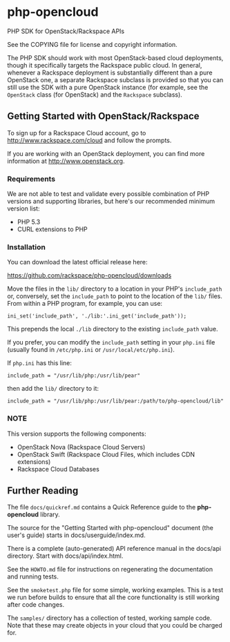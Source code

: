 php-opencloud
=============
PHP SDK for OpenStack/Rackspace APIs

See the COPYING file for license and copyright information.

The PHP SDK should work with most OpenStack-based cloud deployments,
though it specifically targets the Rackspace public cloud. In
general, whenever a Rackspace deployment is substantially different
than a pure OpenStack one, a separate Rackspace subclass is provided
so that you can still use the SDK with a pure OpenStack instance
(for example, see the `OpenStack` class (for OpenStack) and the
`Rackspace` subclass).

Getting Started with OpenStack/Rackspace
----------------------------------------
To sign up for a Rackspace Cloud account, go to
http://www.rackspace.com/cloud and follow the prompts.

If you are working with an OpenStack deployment, you can find more
information at http://www.openstack.org.

### Requirements

We are not able to test and validate every possible combination of PHP
versions and supporting libraries, but here's our recommended minimum
version list:

* PHP 5.3
* CURL extensions to PHP

### Installation

You can download the latest official release here:

https://github.com/rackspace/php-opencloud/downloads

Move the files in the `lib/` directory to a location in your PHP's
`include_path` or, conversely, set the `include_path` to point to the
location of the `lib/` files. From within a PHP program, for example,
you can use:

    ini_set('include_path', './lib:'.ini_get('include_path'));

This prepends the local `./lib` directory to the existing `include_path`
value.

If you prefer, you can modify the `include_path` setting in your `php.ini`
file (usually found in `/etc/php.ini` or `/usr/local/etc/php.ini`).

If `php.ini` has this line:

    include_path = "/usr/lib/php:/usr/lib/pear"

then add the `lib/` directory to it:

    include_path = "/usr/lib/php:/usr/lib/pear:/path/to/php-opencloud/lib"

### NOTE

This version supports the following components:

* OpenStack Nova (Rackspace Cloud Servers)
* OpenStack Swift (Rackspace Cloud Files, which includes CDN extensions)
* Rackspace Cloud Databases

Further Reading
---------------
The file `docs/quickref.md` contains a Quick Reference guide to the
<b>php-opencloud</b> library.

The source for the "Getting Started with php-opencloud" document (the
user's guide) starts in docs/userguide/index.md.

There is a complete (auto-generated) API reference manual in the
docs/api directory. Start with docs/api/index.html.

See the `HOWTO.md` file for instructions on regenerating the documentation
and running tests.

See the `smoketest.php` file for some simple, working examples. This is a test
we run before builds to ensure that all the core functionality is still
working after code changes.

The `samples/` directory has a collection of tested, working sample code.
Note that these may create objects in your cloud that you could be
charged for.
